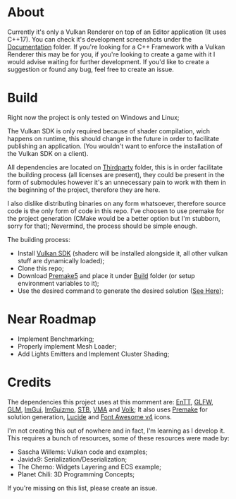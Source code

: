 # About
Currently it's only a Vulkan Renderer on top of an Editor application (It uses C++17). You can check it's development screenshots under the [Documentation](Documentation) folder. If you're looking for a C++ Framework with a Vulkan Renderer this may be for you, if you're looking to create a game with it I would advise waiting for further development. If you'd like to create a suggestion or found any bug, feel free to create an issue.

# Build
Right now the project is only tested on Windows and Linux;

The Vulkan SDK is only required because of shader compilation, wich happens on runtime, this should change in the future in order to facilitate publishing an application. (You wouldn't want to enforce the installation of the Vulkan SDK on a client).

All dependencies are located on [Thirdparty](Thirdparty) folder, this is in order facilitate the building process (all licenses are present), they could be present in the form of submodules however it's an unnecessary pain to work with them in the beginning of the project, therefore they are here. 

I also dislike distributing binaries on any form whatsoever, therefore source code is the only form of code in this repo. I've choosen to use premake for the project generation (CMake would be a better option but I'm stubborn, sorry for that); Nevermind, the process should be simple enough.

The building process:
* Install [Vulkan SDK](https://vulkan.lunarg.com/) (shaderc will be installed alongside it, all other vulkan stuff are dynamically loaded);
* Clone this repo;
* Download [Premake5](https://premake.github.io/) and place it under [Build](Build) folder (or setup environment variables to it);
* Use the desired command to generate the desired solution ([See Here](https://premake.github.io/docs/Using-Premake));

# Near Roadmap
* Implement Benchmarking;
* Properly implement Mesh Loader;
* Add Lights Emitters and Implement Cluster Shading;

# Credits
The dependencies this project uses at this momment are: [EnTT](https://github.com/skypjack/entt), [GLFW](https://github.com/glfw/glfw), [GLM](https://glm.g-truc.net/), [ImGui](https://github.com/ocornut/imgui/), [ImGuizmo](https://github.com/CedricGuillemet/ImGuizmo), [STB](https://github.com/nothings/stb), [VMA](https://github.com/GPUOpen-LibrariesAndSDKs/VulkanMemoryAllocator) and [Volk](https://github.com/zeux/volk);
It also uses [Premake](https://premake.github.io/) for solution generation, [Lucide](https://lucide.dev/) and [Font Awesome v4](https://fontawesome.com/v4) icons.

I'm not creating this out of nowhere and in fact, I'm learning as I develop it. This requires a bunch of resources, some of these resources were made by:
* Sascha Willems: Vulkan code and examples;
* Javidx9: Serialization/Deserialization; 
* The Cherno: Widgets Layering and ECS example;
* Planet Chili: 3D Programming Concepts;

If you're missing on this list, please create an issue.